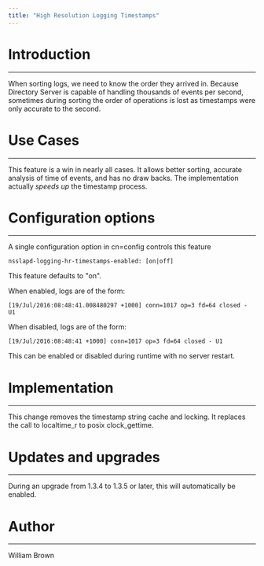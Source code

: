 ```yaml
---
title: "High Resolution Logging Timestamps"
---
```


# Introduction
--------------

When sorting logs, we need to know the order they arrived in. Because Directory Server is capable of handling thousands of events per second, sometimes during sorting the order of operations is lost as timestamps were only accurate to the second.

# Use Cases
-----------

This feature is a win in nearly all cases. It allows better sorting, accurate analysis of time of events, and has no draw backs. The implementation actually *speeds up* the timestamp process.

# Configuration options
-----------------------

A single configuration option in cn=config controls this feature

    nsslapd-logging-hr-timestamps-enabled: [on|off]

This feature defaults to "on".

When enabled, logs are of the form:

    [19/Jul/2016:08:48:41.008480297 +1000] conn=1017 op=3 fd=64 closed - U1

When disabled, logs are of the form:

    [19/Jul/2016:08:48:41 +1000] conn=1017 op=3 fd=64 closed - U1

This can be enabled or disabled during runtime with no server restart.

# Implementation
----------------

This change removes the timestamp string cache and locking. It replaces the call to localtime_r to posix clock_gettime.

# Updates and upgrades
----------------------

During an upgrade from 1.3.4 to 1.3.5 or later, this will automatically be enabled.

# Author
--------

William Brown <william at redhat.com>
